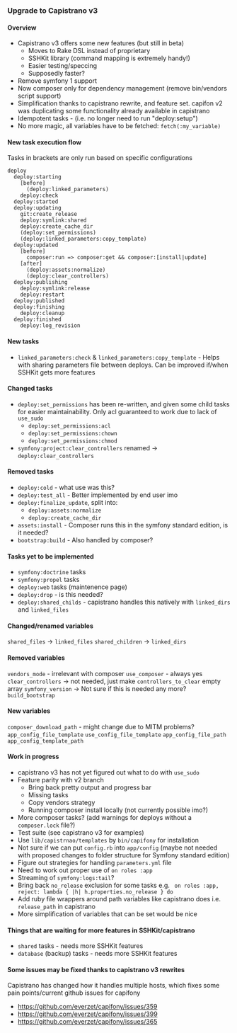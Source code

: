 ### Upgrade to Capistrano v3

#### Overview
* Capistrano v3 offers some new features (but still in beta)
  * Moves to Rake DSL instead of proprietary
  * SSHKit library (command mapping is extremely handy!)
  * Easier testing/speccing
  * Supposedly faster?
* Remove symfony 1 support
* Now composer only for dependency management (remove bin/vendors script support)
* Simplification thanks to capistrano rewrite, and feature set. capifon v2 was
  duplicating some functionality already available in capistrano
* Idempotent tasks - (i.e. no longer need to run "deploy:setup")
* No more magic, all variables have to be fetched: `fetch(:my_variable)`

#### New task execution flow
Tasks in brackets are only run based on specific configurations

```
deploy
  deploy:starting
    [before]
      (deploy:linked_parameters)
    deploy:check
  deploy:started
  deploy:updating
    git:create_release
    deploy:symlink:shared
    deploy:create_cache_dir
    (deploy:set_permissions)
    (deploy:linked_parameters:copy_template)
  deploy:updated
    [before]
      composer:run => composer:get && composer:[install|update]
    [after]
      (deploy:assets:normalize)
      (deploy:clear_controllers)
  deploy:publishing
    deploy:symlink:release
    deploy:restart
  deploy:published
  deploy:finishing
    deploy:cleanup
  deploy:finished
    deploy:log_revision
```

#### New tasks
* `linked_parameters:check` & `linked_parameters:copy_template`  - Helps with
  sharing parameters file between deploys. Can be improved if/when SSHKit gets
  more features

#### Changed tasks
* `deploy:set_permissions` has been re-written, and given some child tasks
  for easier maintainability. Only acl guaranteed to work due to lack of
  `use_sudo`
  - `deploy:set_permissions:acl`
  - `deploy:set_permissions:chown`
  - `deploy:set_permissions:chmod`
* `symfony:project:clear_controllers` renamed -> `deploy:clear_controllers`

#### Removed tasks
* `deploy:cold` - what use was this?
* `deploy:test_all` - Better implemented by end user imo
* `deploy:finalize_update`, split into:
  - `deploy:assets:normalize`
  - `deploy:create_cache_dir`
* `assets:install` - Composer runs this in the symfony standard edition, is it
  needed?
* `bootstrap:build` - Also handled by composer?

#### Tasks yet to be implemented
* `symfony:doctrine` tasks
* `symfony:propel` tasks
* `deploy:web` tasks (maintenence page)
* `deploy:drop` - is this needed?
* `deploy:shared_childs` - capistrano handles this natively with `linked_dirs` and `linked_files`

#### Changed/renamed variables
`shared_files` -> `linked_files`
`shared_children` -> `linked_dirs`

#### Removed variables
`vendors_mode` - irrelevant with composer
`use_composer` - always yes
`clear_controllers` -> not needed, just make `controllers_to_clear` empty array
`symfony_version` -> Not sure if this is needed any more?
`build_bootstrap`

#### New variables
`composer_download_path` - might change due to MITM problems?
`app_config_file_template`
`use_config_file_template`
`app_config_file_path`
`app_config_template_path`

#### Work in progress
* capistrano v3 has not yet figured out what to do with `use_sudo`
* Feature parity with v2 branch
  * Bring back pretty output and progress bar
  * Missing tasks
  * Copy vendors strategy
  * Running composer install locally (not currently possible imo?)
* More composer tasks? (add warnings for deploys without a `composer.lock` file?)
* Test suite (see capistrano v3 for examples)
* Use `lib/capistrnao/templates` by `bin/capifony` for installation
* Not sure if we can put `config.rb` into `app/config` (maybe not needed with
  proposed changes to folder structure for Symfony standard edition)
* Figure out strategies for handling `parameters.yml` file
* Need to work out proper use of `on roles :app`
* Streaming of `symfony:logs:tail`?
* Bring back `no_release` exclusion for some tasks e.g. ` on roles :app, reject: lambda { |h| h.properties.no_release } do`
* Add ruby file wrappers around path variables like capistrano does i.e. `release_path` in capistrano
* More simplification of variables that can be set would be nice

#### Things that are waiting for more features in SSHKit/capistrano
* `shared` tasks - needs more SSHKit features
* `database` (backup) tasks - needs more SSHKit features

#### Some issues may be fixed thanks to capistrano v3 rewrites

Capistrano has changed how it handles multiple hosts, which fixes
some pain points/current github issues for capifony

* https://github.com/everzet/capifony/issues/359
* https://github.com/everzet/capifony/issues/399
* https://github.com/everzet/capifony/issues/365
